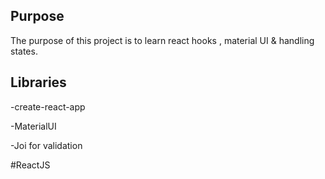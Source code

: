 ## Purpose

The purpose of this project is to learn react hooks , material UI & handling states.

## Libraries
-create-react-app

-MaterialUI

-Joi for validation

#ReactJS
